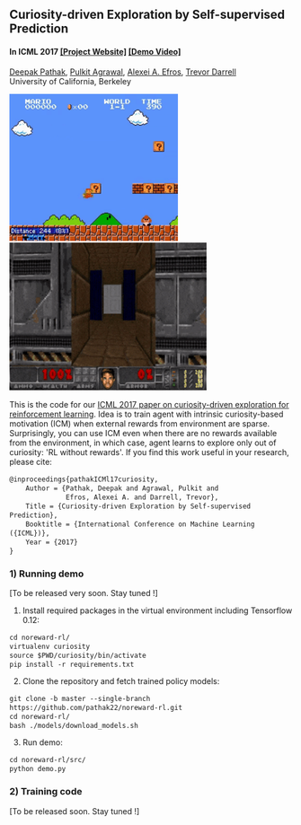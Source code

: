 ## Curiosity-driven Exploration by Self-supervised Prediction ##
#### In ICML 2017 [[Project Website]](http://pathak22.github.io/noreward-rl/) [[Demo Video]](http://pathak22.github.io/noreward-rl/index.html#demoVideo)

[Deepak Pathak](https://people.eecs.berkeley.edu/~pathak/), [Pulkit Agrawal](https://people.eecs.berkeley.edu/~pulkitag/), [Alexei A. Efros](https://people.eecs.berkeley.edu/~efros/), [Trevor Darrell](https://people.eecs.berkeley.edu/~trevor/)<br/>
University of California, Berkeley<br/>

<img src="images/mario.gif" width="300">    <img src="images/vizdoom.gif" width="351">

This is the code for our [ICML 2017 paper on curiosity-driven exploration for reinforcement learning](http://pathak22.github.io/noreward-rl/). Idea is to train agent with intrinsic curiosity-based motivation (ICM) when external rewards from environment are sparse. Surprisingly, you can use ICM even when there are no rewards available from the environment, in which case, agent learns to explore only out of curiosity: 'RL without rewards'. If you find this work useful in your research, please cite:

    @inproceedings{pathakICMl17curiosity,
        Author = {Pathak, Deepak and Agrawal, Pulkit and
                  Efros, Alexei A. and Darrell, Trevor},
        Title = {Curiosity-driven Exploration by Self-supervised Prediction},
        Booktitle = {International Conference on Machine Learning ({ICML})},
        Year = {2017}
    }

### 1) Running demo

[To be released very soon. Stay tuned !]

1. Install required packages in the virtual environment including Tensorflow 0.12:
  ```Shell
  cd noreward-rl/
  virtualenv curiosity
  source $PWD/curiosity/bin/activate
  pip install -r requirements.txt
  ```

2. Clone the repository and fetch trained policy models:
  ```Shell
  git clone -b master --single-branch https://github.com/pathak22/noreward-rl.git
  cd noreward-rl/
  bash ./models/download_models.sh
  ```

3. Run demo:
  ```Shell
  cd noreward-rl/src/
  python demo.py
  ```

### 2) Training code

[To be released soon. Stay tuned !]
